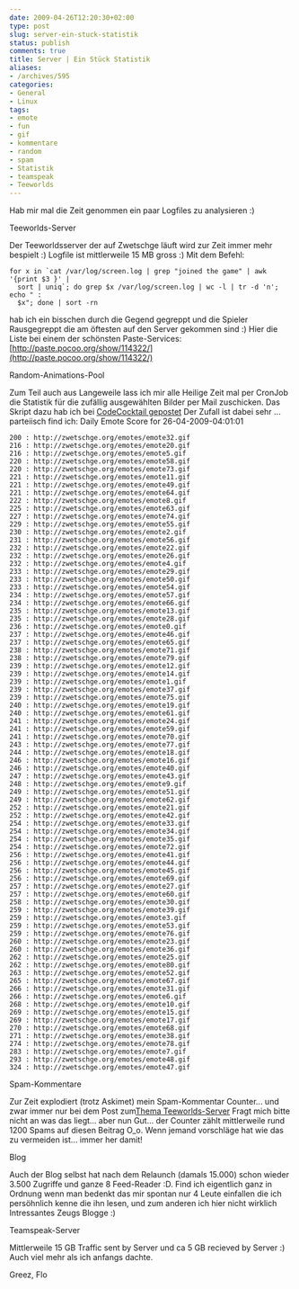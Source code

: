 ```yaml
---
date: 2009-04-26T12:20:30+02:00
type: post
slug: server-ein-stuck-statistik
status: publish
comments: true
title: Server | Ein Stück Statistik
aliases:
- /archives/595
categories:
- General
- Linux
tags:
- emote
- fun
- gif
- kommentare
- random
- spam
- Statistik
- teamspeak
- Teeworlds
---
```


Hab mir mal die Zeit genommen ein paar Logfiles zu analysieren :)

Teeworlds-Server

Der Teeworldsserver der auf Zwetschge läuft wird zur Zeit immer mehr bespielt :) Logfile ist mittlerweile 15 MB gross :)
Mit dem Befehl:

```
for x in `cat /var/log/screen.log | grep "joined the game" | awk '{print $3 }' |
  sort | uniq`; do grep $x /var/log/screen.log | wc -l | tr -d 'n'; echo " :
  $x"; done | sort -rn
```
hab ich ein bisschen durch die Gegend gegreppt und die Spieler Rausgegreppt die am öftesten auf den Server gekommen sind :) Hier die Liste bei einem der schönsten Paste-Services:
[http://paste.pocoo.org/show/114322/](http://paste.pocoo.org/show/114322/)

Random-Animations-Pool

Zum Teil auch aus Langeweile lass ich mir alle Heilige Zeit mal per CronJob die Statistik für die zufällig ausgewählten Bilder per Mail zuschicken. Das Skript dazu hab ich bei [CodeCocktail gepostet](http://codecocktail.wordpress.com/2009/02/01/zufallszahlen-mit-der-shell-bash/) Der Zufall ist dabei sehr ... parteiisch find ich:
Daily Emote Score for 26-04-2009-04:01:01

```
200 : http://zwetschge.org/emotes/emote32.gif
216 : http://zwetschge.org/emotes/emote20.gif
216 : http://zwetschge.org/emotes/emote5.gif
220 : http://zwetschge.org/emotes/emote58.gif
220 : http://zwetschge.org/emotes/emote73.gif
221 : http://zwetschge.org/emotes/emote11.gif
221 : http://zwetschge.org/emotes/emote49.gif
221 : http://zwetschge.org/emotes/emote64.gif
222 : http://zwetschge.org/emotes/emote8.gif
225 : http://zwetschge.org/emotes/emote63.gif
227 : http://zwetschge.org/emotes/emote74.gif
229 : http://zwetschge.org/emotes/emote55.gif
230 : http://zwetschge.org/emotes/emote2.gif
231 : http://zwetschge.org/emotes/emote56.gif
232 : http://zwetschge.org/emotes/emote22.gif
232 : http://zwetschge.org/emotes/emote26.gif
232 : http://zwetschge.org/emotes/emote4.gif
233 : http://zwetschge.org/emotes/emote29.gif
233 : http://zwetschge.org/emotes/emote50.gif
233 : http://zwetschge.org/emotes/emote54.gif
234 : http://zwetschge.org/emotes/emote57.gif
234 : http://zwetschge.org/emotes/emote66.gif
235 : http://zwetschge.org/emotes/emote13.gif
235 : http://zwetschge.org/emotes/emote28.gif
236 : http://zwetschge.org/emotes/emote0.gif
237 : http://zwetschge.org/emotes/emote46.gif
237 : http://zwetschge.org/emotes/emote65.gif
238 : http://zwetschge.org/emotes/emote71.gif
238 : http://zwetschge.org/emotes/emote79.gif
239 : http://zwetschge.org/emotes/emote12.gif
239 : http://zwetschge.org/emotes/emote14.gif
239 : http://zwetschge.org/emotes/emote1.gif
239 : http://zwetschge.org/emotes/emote37.gif
239 : http://zwetschge.org/emotes/emote75.gif
240 : http://zwetschge.org/emotes/emote19.gif
240 : http://zwetschge.org/emotes/emote61.gif
241 : http://zwetschge.org/emotes/emote24.gif
241 : http://zwetschge.org/emotes/emote59.gif
241 : http://zwetschge.org/emotes/emote70.gif
243 : http://zwetschge.org/emotes/emote77.gif
244 : http://zwetschge.org/emotes/emote18.gif
246 : http://zwetschge.org/emotes/emote16.gif
246 : http://zwetschge.org/emotes/emote40.gif
247 : http://zwetschge.org/emotes/emote43.gif
248 : http://zwetschge.org/emotes/emote9.gif
249 : http://zwetschge.org/emotes/emote51.gif
249 : http://zwetschge.org/emotes/emote62.gif
252 : http://zwetschge.org/emotes/emote21.gif
252 : http://zwetschge.org/emotes/emote42.gif
254 : http://zwetschge.org/emotes/emote33.gif
254 : http://zwetschge.org/emotes/emote34.gif
254 : http://zwetschge.org/emotes/emote35.gif
254 : http://zwetschge.org/emotes/emote72.gif
256 : http://zwetschge.org/emotes/emote41.gif
256 : http://zwetschge.org/emotes/emote44.gif
256 : http://zwetschge.org/emotes/emote45.gif
256 : http://zwetschge.org/emotes/emote69.gif
257 : http://zwetschge.org/emotes/emote27.gif
257 : http://zwetschge.org/emotes/emote60.gif
258 : http://zwetschge.org/emotes/emote30.gif
259 : http://zwetschge.org/emotes/emote39.gif
259 : http://zwetschge.org/emotes/emote3.gif
259 : http://zwetschge.org/emotes/emote53.gif
259 : http://zwetschge.org/emotes/emote76.gif
260 : http://zwetschge.org/emotes/emote23.gif
260 : http://zwetschge.org/emotes/emote36.gif
262 : http://zwetschge.org/emotes/emote25.gif
262 : http://zwetschge.org/emotes/emote80.gif
263 : http://zwetschge.org/emotes/emote52.gif
265 : http://zwetschge.org/emotes/emote67.gif
266 : http://zwetschge.org/emotes/emote31.gif
266 : http://zwetschge.org/emotes/emote6.gif
268 : http://zwetschge.org/emotes/emote10.gif
269 : http://zwetschge.org/emotes/emote15.gif
269 : http://zwetschge.org/emotes/emote17.gif
270 : http://zwetschge.org/emotes/emote68.gif
271 : http://zwetschge.org/emotes/emote38.gif
274 : http://zwetschge.org/emotes/emote78.gif
283 : http://zwetschge.org/emotes/emote7.gif
293 : http://zwetschge.org/emotes/emote48.gif
324 : http://zwetschge.org/emotes/emote47.gif
```

Spam-Kommentare

Zur Zeit explodiert (trotz Askimet) mein Spam-Kommentar Counter... und zwar immer nur bei dem Post zum[Thema Teeworlds-Server](/?p=459) Fragt mich bitte nicht an was das liegt... aber nun Gut... der Counter zählt mittlerweile rund 1200 Spams auf diesen Beitrag O_o. Wenn jemand vorschläge hat wie das zu vermeiden ist... immer her damit!

Blog

Auch der Blog selbst hat nach dem Relaunch (damals 15.000) schon wieder 3.500 Zugriffe und ganze 8 Feed-Reader :D. Find ich eigentlich ganz in Ordnung wenn man bedenkt das mir spontan nur 4 Leute einfallen die ich persöhnlich kenne die ihn lesen, und zum anderen ich hier nicht wirklich Intressantes Zeugs Blogge :)

Teamspeak-Server

Mittlerweile 15 GB Traffic sent by Server und ca 5 GB recieved by Server :) Auch viel mehr als ich anfangs dachte.

Greez, Flo

